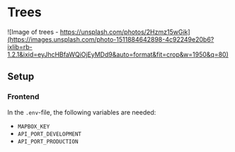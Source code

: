 # Trees 
![Image of trees - https://unsplash.com/photos/2Hzmz15wGik](https://images.unsplash.com/photo-1511884642898-4c92249e20b6?ixlib=rb-1.2.1&ixid=eyJhcHBfaWQiOjEyMDd9&auto=format&fit=crop&w=1950&q=80)

## Setup 
### Frontend
In the `.env`-file, the following variables are needed: 
* `MAPBOX_KEY`
* `API_PORT_DEVELOPMENT`
* `API_PORT_PRODUCTION`